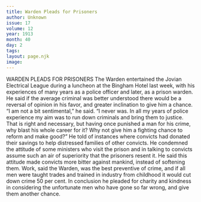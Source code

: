 ```yaml
---
title: Warden Pleads for Prisoners
author: Unknown
issue: 17
volume: 12
year: 1913
month: 40
day: 2
tags:
layout: page.njk
image:
---
```

WARDEN PLEADS FOR PRISONERS    The Warden entertained the Jovian Electrical League during a luncheon at the Bingham Hotel last week, with his experiences of many years as a police officer and later, as a prison warden.    He said if the average criminal was better understood there would be a reversal of opinion in his favor, and greater inclination to give him a chance. “I am not a bit sentimental,” he said. “I never was. In all my years of police experience my aim was to run down criminals and bring them to justice. That is right and necessary, but having once punished a man for his crime, why blast his whole career for it? Why not give him a fighting chance to reform and make good?”   He told of instances where convicts had donated their savings to help distressed families of other convicts. He condemned the attitude of some ministers who visit the prison and in talking to convicts assume such an air of superiority that the prisoners resent it. He said this attitude made convicts more bitter against mankind, instead of softening them.    Work, said the Warden, was the best preventive of crime, and if all men were taught trades and trained in industry from childhood it would cut down crime 50 per cent.    In conclusion he pleaded for charity and kindness in considering the unfortunate men who have gone so far wrong, and give them another chance. 
